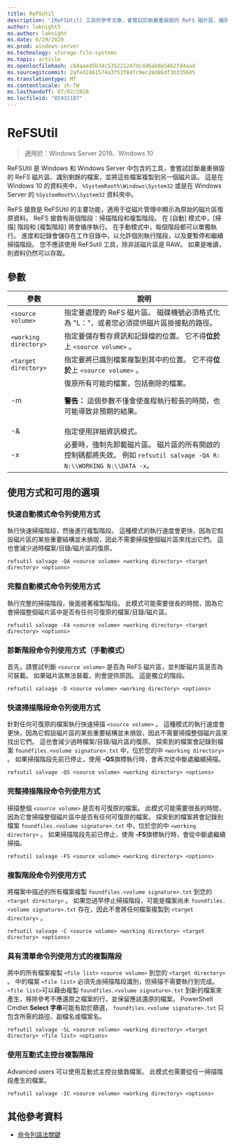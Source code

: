 ```yaml
---
title: ReFSUtil
description: '[ReFSUtil] 工具的參考文章，會嘗試診斷嚴重損毀的 ReFS 磁片區、識別剩餘的檔案，並將這些檔案複製到另一個磁片區。'
author: laknight5
ms.author: laknight
ms.date: 6/29/2020
ms.prod: windows-server
ms.technology: storage-file-systems
ms.topic: article
ms.openlocfilehash: c84aaed5b34c535221247dcdd6ab0a5462fd4aad
ms.sourcegitcommit: 2afed2461574a3f53f84fc9ec28d86df3b335685
ms.translationtype: MT
ms.contentlocale: zh-TW
ms.lasthandoff: 07/02/2020
ms.locfileid: "85931107"
---
```

# <a name="refsutil"></a>ReFSUtil

>適用於：Windows Server 2019、Windows 10

ReFSUtil 是 Windows 和 Windows Server 中包含的工具，會嘗試診斷嚴重損毀的 ReFS 磁片區、識別剩餘的檔案，並將這些檔案複製到另一個磁片區。 這是在 Windows 10 的資料夾中， `%SystemRoot%\Windows\System32` 或是在 Windows Server 的 `%SystemRoot%\\System32` 資料夾中。

ReFS 搶救是 ReFSUtil 的主要功能，適用于從磁片管理中顯示為原始的磁片區復原資料。 ReFS 搶救有兩個階段：掃描階段和複製階段。 在 [自動] 模式中，[掃描] 階段和 [複製階段] 將會循序執行。 在手動模式中，每個階段都可以單獨執行。 進度和記錄會儲存在工作目錄中，以允許個別執行階段，以及要暫停和繼續掃描階段。 您不應該使用 ReFSutil 工具，除非該磁片區是 RAW。 如果是唯讀，則資料仍然可以存取。

## <a name="parameters"></a>參數

| 參數 | 說明 |
|--|--|
| `<source volume>` | 指定要處理的 ReFS 磁片區。 磁碟機號必須格式化為 "L："，或者您必須提供磁片區掛接點的路徑。 |
| `<working directory>` | 指定要儲存暫存資訊和記錄檔的位置。 它不得**位於**上 `<source volume>` 。 |
| `<target directory>` | 指定要將已識別檔案複製到其中的位置。 它不得**位於**上 `<source volume>` 。 |
| \-m | 復原所有可能的檔案，包括刪除的檔案。<p>**警告：** 這個參數不僅會使進程執行較長的時間，也可能導致非預期的結果。 |
| \-& | 指定使用詳細資訊模式。 |
| \-x | 必要時，強制先卸載磁片區。 磁片區的所有開啟的控制碼都將失效。 例如 `refsutil salvage -QA R: N:\\WORKING N:\\DATA -x`。 |

## <a name="usage-and-available-options"></a>使用方式和可用的選項

### <a name="quick-automatic-mode-command-line-usage"></a>快速自動模式命令列使用方式

執行快速掃描階段，然後進行複製階段。 這種模式的執行速度會更快，因為它假設磁片區的某些重要結構並未損毀，因此不需要掃描整個磁片區來找出它們。 這也會減少過時檔案/目錄/磁片區的復原。

```
refsutil salvage -QA <source volume> <working directory> <target directory> <options>
```

### <a name="full-automatic-mode-command-line-usage"></a>完整自動模式命令列使用方式

執行完整的掃描階段，後面接著複製階段。 此模式可能需要很長的時間，因為它會掃描整個磁片區中是否有任何可復原的檔案/目錄/磁片區。

```
refsutil salvage -FA <source volume> <working directory> <target directory> <options>
```

### <a name="diagnose-phase-command-line-usage-manual-mode"></a>診斷階段命令列使用方式（手動模式）

首先，請嘗試判斷 `<source volume>` 是否為 ReFS 磁片區，並判斷磁片區是否為可裝載。 如果磁片區無法裝載，則會提供原因。 這是獨立的階段。

```
refsutil salvage -D <source volume> <working directory> <options>
```

### <a name="quick-scan-phase-command-line-usage"></a>快速掃描階段命令列使用方式

針對任何可復原的檔案執行快速掃描 `<source volume>` 。 這種模式的執行速度會更快，因為它假設磁片區的某些重要結構並未損毀，因此不需要掃描整個磁片區來找出它們。 這也會減少過時檔案/目錄/磁片區的復原。 探索到的檔案會記錄到檔案 `foundfiles.<volume signature>.txt` 中，位於您的中 `<working directory>` 。 如果掃描階段先前已停止，使用 **-QS**旗標執行時，會再次從中斷處繼續掃描。

```
refsutil salvage -QS <source volume> <working directory> <options>
```

### <a name="full-scan-phase-command-line-usage"></a>完整掃描階段命令列使用方式

掃描整個 `<source volume>` 是否有可復原的檔案。 此模式可能需要很長的時間，因為它會掃描整個磁片區中是否有任何可復原的檔案。 探索到的檔案將會記錄到檔案 `foundfiles.<volume signature>.txt` 中，位於您的中 `<working directory>` 。 如果掃描階段先前已停止，使用 **-FS**旗標執行時，會從中斷處繼續掃描。

```
refsutil salvage -FS <source volume> <working directory> <options>
```

### <a name="copy-phase-command-line-usage"></a>複製階段命令列使用方式

將檔案中描述的所有檔案複製 `foundfiles.<volume signature>.txt` 到您的 `<target directory>` 。 如果您過早停止掃描階段，可能是檔案尚未 `foundfiles.<volume signature>.txt` 存在，因此不會將任何檔案複製到 `<target directory>` 。

```
refsutil salvage -C <source volume> <working directory> <target directory> <options>
```

### <a name="copy-phase-with-list-command-line-usage"></a>具有清單命令列使用方式的複製階段

將中的所有檔案複製 `<file list>` `<source volume>` 到您的 `<target directory>` 。 中的檔案 `<file list>` 必須先由掃描階段識別，但掃描不需要執行到完成。 `<file list>`可以藉由複製 `foundfiles.<volume signature>.txt` 到新的檔案來產生，移除參考不應還原之檔案的行，並保留應該還原的檔案。 PowerShell Cmdlet **Select 字串**可能有助於篩選， `foundfiles.<volume signature>.txt` 只包含所需的路徑、副檔名或檔案名。

```
refsutil salvage -SL <source volume> <working directory> <target directory> <file list> <options>
```

### <a name="copy-phase-with-interactive-console"></a>使用互動式主控台複製階段

Advanced users 可以使用互動式主控台搶救檔案。 此模式也需要從任一掃描階段產生的檔案。

```
refsutil salvage -IC <source volume> <working directory> <options>
```

## <a name="additional-references"></a>其他參考資料

- [命令列語法關鍵](command-line-syntax-key.md)
